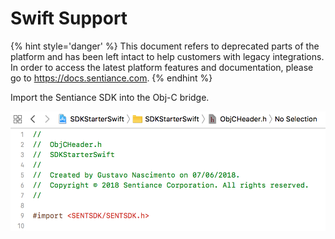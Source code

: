 # Swift Support

{% hint style='danger' %} This document refers to deprecated parts of the platform and has been left intact to help customers with legacy integrations. In order to access the latest platform features and documentation, please go to https://docs.sentiance.com. {% endhint %}

Import the Sentiance SDK into the Obj-C bridge.

![](../../../.gitbook/assets/swift-support.png)




